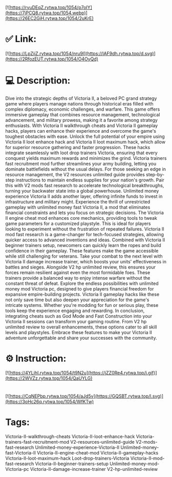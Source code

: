 [![https://rvuDEqZ.rytwa.top/1054/p7oIY](https://7jPCQ8.rytwa.top/1054.webp)](https://26EC2GiH.rytwa.top/1054/2uKrE)
# ✅ Link:
[![https://LpZiiZ.rytwa.top/1054/nru9l](https://IAF9dh.rytwa.top/d.svg)](https://2RfozEUT.rytwa.top/1054/O4OyQd)
# 💻 Description:
Dive into the strategic depths of Victoria II, a beloved PC grand strategy game where players manage nations through historical eras filled with complex diplomacy, economic challenges, and warfare. This game offers immersive gameplay that combines resource management, technological advancement, and military prowess, making it a favorite among strategy enthusiasts. With Victoria II walkthrough cheats and Victoria II gameplay hacks, players can enhance their experience and overcome the game's toughest obstacles with ease.
Unlock the full potential of your empire using Victoria II loot enhance hack and Victoria II loot maximum hack, which allow for superior resource gathering and faster progression. These hacks integrate seamlessly with loot drop trainers Victoria, ensuring that every conquest yields maximum rewards and minimizes the grind. Victoria trainers fast recruitment mod further streamlines your army building, letting you dominate battlefields without the usual delays.
For those seeking an edge in resource management, the V2 resources unlimited guide provides step-by-step instructions to maintain endless supplies for your nation's growth. Pair this with V2 mods fast research to accelerate technological breakthroughs, turning your backwater state into a global powerhouse. Unlimited money experience Victoria II adds another layer, offering infinite funds to invest in infrastructure and military might.
Experience the thrill of unrestricted gameplay with unlimited money fast Victoria II, a mod that eliminates financial constraints and lets you focus on strategic decisions. The Victoria II engine cheat mod enhances core mechanics, providing tools to tweak game parameters for a customized playstyle. This is ideal for players looking to experiment without the frustration of repeated failures.
Victoria II mod fast research is a game-changer for tech-focused strategies, allowing quicker access to advanced inventions and ideas. Combined with Victoria II beginner trainers setup, newcomers can quickly learn the ropes and build confidence in their gameplay. These features make the game accessible while still challenging for veterans.
Take your combat to the next level with Victoria II damage increase trainer, which boosts your units' effectiveness in battles and sieges. Alongside V2 hp unlimited review, this ensures your forces remain resilient against even the most formidable foes. These trainers provide a balanced way to enjoy intense warfare without the constant threat of defeat.
Explore the endless possibilities with unlimited money mod Victoria pc, designed to give players financial freedom for expansive empire-building projects. Victoria II gameplay hacks like these not only save time but also deepen your appreciation for the game's intricate systems. Whether you're modding for fun or serious play, these tools keep the experience engaging and rewarding.
In conclusion, integrating cheats such as God Mode and Fast Construction into your Victoria II sessions can transform your gaming routine. From V2 hp unlimited review to overall enhancements, these options cater to all skill levels and playstyles. Embrace these features to make your Victoria II adventure unforgettable and share your successes with the community.

# ⚙️ Instruction:
[![https://4YLihI.rytwa.top/1054/t9N2u](https://jZZ0Re4.rytwa.top/i.gif)](https://2WVZz.rytwa.top/1054/QaUYLG)
#
[![https://CqNEPbp.rytwa.top/1054/aJd5v](https://GQSBT.rytwa.top/l.svg)](https://3oHc26q.rytwa.top/1054/WfKTw)
# Tags:
Victoria-II-walkthrough-cheats Victoria-II-loot-enhance-hack Victoria-trainers-fast-recruitment-mod V2-resources-unlimited-guide V2-mods-fast-research Unlimited-money-experience-Victoria-II Unlimited-money-fast-Victoria-II Victoria-II-engine-cheat-mod Victoria-II-gameplay-hacks Victoria-II-loot-maximum-hack Loot-drop-trainers-Victoria Victoria-II-mod-fast-research Victoria-II-beginner-trainers-setup Unlimited-money-mod-Victoria-pc Victoria-II-damage-increase-trainer V2-hp-unlimited-review






